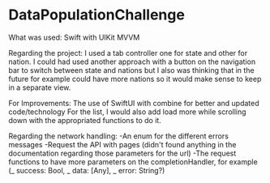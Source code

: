 # DataPopulationChallenge

What was used: 
Swift with UIKit
MVVM

Regarding the project:
I used a tab controller one for state and other for nation.
I could had used another approach with a button on the navigation bar to switch between state and nations but I also was thinking that in the future for example could have more nations so it would make sense to keep in a separate view.

For Improvements:
The use of SwiftUI with combine for better and updated code/technology
For the list, I would also add load more while scrolling down with the appropriated functions to do it.

Regarding the network handling:
-An enum for the different errors messages
-Request the API with pages (didn't found anything in the documentation regarding those parameters for the url)
-The request functions to have more parameters on the completionHandler, for example 
	(_ success: Bool, _ data: [Any], _ error: String?)